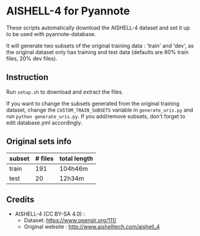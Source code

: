 # AISHELL-4 for Pyannote

These scripts automatically download the AISHELL-4 dataset and set it up to be used with pyannote-database.

It will generate two subsets of the original training data : 'train' and 'dev', as the original dataset only has training and test data (defaults are 80% train files, 20% dev files).

## Instruction

Run `setup.sh` to download and extract the files.

If you want to change the subsets generated from the original training dataset, change the `CUSTOM_TRAIN_SUBSETS` variable in `generate_uris.py` and run `python generate_uris.py`. If you add/remove subsets, don't forget to edit database.yml accordingly.

## Original sets info

| subset | # files | total length |
|---|----|----|
| train | 191 | 104h46m |
| test | 20 | 12h34m |

## Credits

- AISHELL-4 (CC BY-SA 4.0) : 
    - Dataset: https://www.openslr.org/111/
    - Original website : http://www.aishelltech.com/aishell_4